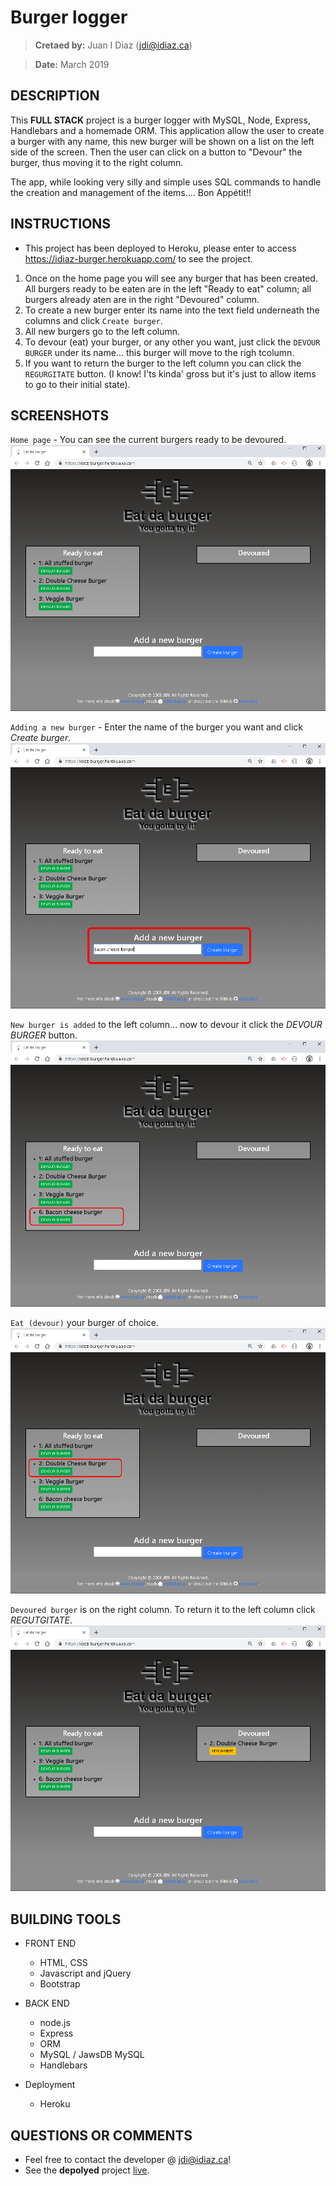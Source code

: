 # Burger logger
> **Cretaed by:**     Juan I Diaz (jdi@idiaz.ca)

> **Date:**           March 2019

## DESCRIPTION
This **FULL STACK** project is a burger logger with MySQL, Node, Express, Handlebars and a homemade ORM. This application allow the user to create a burger with any name, this new burger will be shown on a list on the left side of the screen. Then the user can click on a button to "Devour" the burger, thus moving it to the right column.

The app, while looking very silly and simple uses SQL commands to handle the creation and management of the items.... Bon Appétit!!

## INSTRUCTIONS
- This project has been deployed to Heroku, please enter to access https://idiaz-burger.herokuapp.com/ to see the project.

1. Once on the home page you will see any burger that has been created. All burgers ready to be eaten are in the left "Ready to eat" column; all burgers already aten are in the right "Devoured" column.
2. To create a new burger enter its name into the text field underneath the columns and click `Create burger`.
3. All new burgers go to the left column.
4. To devour (eat) your burger, or any other you want, just click the `DEVOUR BURGER` under its name... this burger will move to the righ tcolumn.
5. If you want to return the burger to the left column you can click the `REGURGITATE` button. (I know! I'ts kinda' gross but it's just to allow items to go to their initial state).

## SCREENSHOTS
`Home page` - You can see the current burgers ready to be devoured.
![Home page](./public/assets/images/1.png)

`Adding a new burger` - Enter the name of the burger you want and click *Create burger*.
![Survey](./public/assets/images/2.png)

`New burger is added` to the left column... now to devour it click the *DEVOUR BURGER* button.
![Survey](./public/assets/images/3.png)

`Eat (devour)` your burger of choice.
![Meet your match](./public/assets/images/4.png)

`Devoured burger` is on the right column. To return it to the left column click *REGUTGITATE*.
![Meet your match](./public/assets/images/5.png)

## BUILDING TOOLS
- FRONT END
    - HTML, CSS
    - Javascript and jQuery
    - Bootstrap

- BACK END
    - node.js
    - Express
    - ORM
    - MySQL / JawsDB MySQL
    - Handlebars

- Deployment
    - Heroku

## QUESTIONS OR COMMENTS
- Feel free to contact the developer @ <jdi@idiaz.ca>!
- See the **depolyed** project [live](https://idiaz-burger.herokuapp.com/).